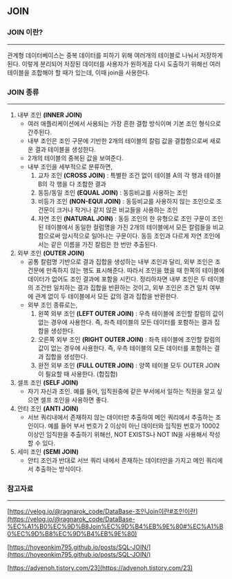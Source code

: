 ## JOIN

### JOIN 이****란?****

---

관계형 데이터베이스는 중복 데이터를 피하기 위해 여러개의 테이블로 나눠서 저장하게 된다. 이렇게 분리되어 저장된 데이터를 사용자가 원하게끔 다시 도출하기 위해선 여러 테이블을 조합해야 할 때가 있는데, 이때 join을 사용한다. 

### JOIN 종류

---

1. 내부 조인 **(INNER JOIN)**
    - 여러 애플리케이션에서 사용되는 가장 흔한 결합 방식이며 기본 조인 형식으로 간주된다.
    - 내부 조인은 조인 구문에 기반한 2개의 테이블의 칼럼 값을 결합함으로써 새로운 결과 테이블을 생성한다.
    - 2개의 테이블의 중복된 값을 보여준다.
    - 내부 조인을 세부적으로 분류하면,
        1. 교차 조인 **(CROSS JOIN)** : 특별한 조건 없이 테이블 A의 각 행과 테이블 B의 각 행을 다 조합한 결과
        2. 동등/동일 조인 **(EQUAL JOIN)** : 동등비교를 사용하는 조인
        3. 비등가 조인 **(NON-EQUI JOIN)** : 동등비교를 사용하지 않는 조인으로 조건문이 크거나 작거나 같지 않은 비교들을 사용하는 조인
        4. 자연 조인 **(NATURAL JOIN)** : 동등 조인의 한 유형으로 조인 구문이 조인된 테이블에서 동일한 컬럼명을 가진 2개의 테이블에서 모든 칼럼들을 비교함으로써 암시적으로 일어나는 구문이다. 동등 조인과 다르게 자연 조인에서는 같은 이름을 가진 칼럼은 한 번만 추출된다.
2. 외부 조인 **(OUTER JOIN)**
    - 공통 칼럼명 기반으로 결과 집합을 생성하는 내부 조인과 달리, 외부 조인은 조건문에 만족하지 않는 행도 표시해준다. 따라서 조인을 했을 때 한쪽의 테이블에 데이터가 없어도 조인 결과에 포함을 시킨다. 정리하자면 내부 조인은 두 테이블의 조건만 일치하는 결과 집합을 반환하는 것이고, 외부 조인은 조건 일치 여부에 관계 없이 두 테이블에서 모든 값의 결과 집합을 반환한다.
    - 외부 조인 종류로는,
        1. 왼쪽 외부 조인 **(LEFT OUTER JOIN)** : 우측 테이블에 조인할 칼럼의 값이 없는 경우에 사용한다. 즉, 좌측 테이블의 모든 데이터를 포함하는 결과 집합을 생성한다. 
        2. 오른쪽 외부 조인 **(RIGHT OUTER JOIN)** : 좌측 테이블에 조인할 칼럼의 값이 없는 경우에 사용한다. 즉, 우측 테이블의 모든 데이터를 포함하는 결과 집합을 생성한다. 
        3. 완전 외부 조인 **(FULL OUTER JOIN)** : 양쪽 테이블 모두 OUTER JOIN이 필요할 때 사용한다. (합집합) 
3. 셀프 조인 **(SELF JOIN)**
    - 자기 자신과 조인. 예를 들어, 임직원중에 같은 부서에서 일하는 직원을 알고 싶으면 셀프 조인을 사용하면 좋다.
4. 안티 조인 **(ANTI JOIN)** 
    - 서브 쿼리내에서 존재하지 않는 데이터만 추출하여 메인 쿼리에서 추출하는 조인이다. 예를 들어 부서 번호가 2 이상이 아닌 데이터와 임직원 번호가 10002이상인 임직원을 추출하기 위해선, NOT EXISTS나 NOT IN을 사용해서 작성할 수 있다.
5. 세미 조인 **(SEMI JOIN)**
    - 안티 조인과 반대로 서브 쿼리 내에서 존재하는 데이터만을 가지고 메인 쿼리에서 추출하는 방식이다.

### 참고자료

---

[https://velog.io/@ragnarok_code/DataBase-조인Join이란#조인이란](https://velog.io/@ragnarok_code/DataBase-%EC%A1%B0%EC%9D%B8Join%EC%9D%B4%EB%9E%80#%EC%A1%B0%EC%9D%B8%EC%9D%B4%EB%9E%80) 

[https://hoyeonkim795.github.io/posts/SQL-JOIN/](https://hoyeonkim795.github.io/posts/SQL-JOIN/) 

[https://advenoh.tistory.com/23](https://advenoh.tistory.com/23)